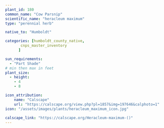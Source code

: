 ```yaml
---
plant_id: 180 
common_name: "Cow Parsnip"
scientific_name: "heracleum maximum"
type: "perennial herb"

native_to: "Humboldt"

categories: [humboldt_county_native,
       cnps_master_inventory
      ]

sun_requirements:
  - "Part Shade"
# min then max in feet
plant_size:
  - height: 
    - 4 
    - 8

icon_attribution: 
    name: "Calscape"
    url: "https://calscape.org/view.php?pl=1857&img=197646&calphoto=1"
icon: "/assets/images/plants/heracleum_maximum_icon.jpg"
 
calscape_link: "https://calscape.org/Heracleum-maximum-()"
---
```








